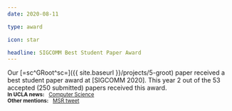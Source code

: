 ```yaml
---
date: 2020-08-11

type: award

icon: star

headline: SIGCOMM Best Student Paper Award
---
```


Our [=sc^GRoot^sc=]({{ site.baseurl }}/projects/5-groot) paper
received a best student paper award at [SIGCOMM 2020].
This year $2$ out of the $53$ accepted ($250$ submitted) papers received this award.
<br>
<small>**In UCLA news:** &nbsp; [Computer Science][CS News]</small>
<br>
<small>**Other mentions:** &nbsp; [MSR tweet][MSR Twitter]</small>

[CS News]:      https://www.cs.ucla.edu/ph-d-student-siva-kakarla-wins-best-student-paper-award-at-acm-sigcomm-2020/
[MSR Twitter]: https://twitter.com/MSFTResearch/status/1293288528755830784
